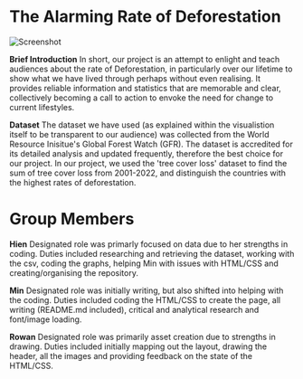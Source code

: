 # The Alarming Rate of Deforestation

![Screenshot](https://imgur.com/JNcOMYW.png) 

**Brief Introduction** In short, our project is an attempt to enlight and teach audiences about the rate of Deforestation, in particularly over our lifetime to show what we have lived through perhaps without even realising. It provides reliable information and statistics that are memorable and clear, collectively becoming a call to action to envoke the need for change to current lifestyles.

**Dataset** The dataset we have used (as explained within the visualistion itself to be transparent to our audience) was collected from the World Resource Inisitue's Global Forest Watch (GFR). The dataset is accredited for its detailed analysis and updated frequently, therefore the best choice for our project. In our project, we used the 'tree cover loss' dataset to find the sum of tree cover loss from 2001-2022, and distinguish the countries with the highest rates of deforestation. 

# Group Members

**Hien** Designated role was primarly focused on data due to her strengths in coding. Duties included researching and retrieving the dataset, working with the csv, coding the graphs, helping Min with issues with HTML/CSS and creating/organising the repository.

**Min** Designated role was initially writing, but also shifted into helping with the coding. Duties included coding the HTML/CSS to create the page, all writing (README.md included), critical and analytical research and font/image loading.

**Rowan** Designated role was primarily asset creation due to strengths in drawing. Duties included initially mapping out the layout, drawing the header, all the images and providing feedback on the state of the HTML/CSS.
